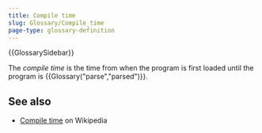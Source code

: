 ```yaml
---
title: Compile time
slug: Glossary/Compile_time
page-type: glossary-definition
---
```


{{GlossarySidebar}}

The _compile time_ is the time from when the program is first loaded until the program is {{Glossary("parse","parsed")}}.

## See also

- [Compile time](https://en.wikipedia.org/wiki/Compile_time) on Wikipedia
